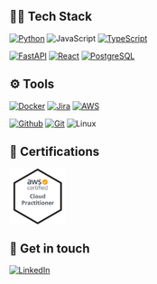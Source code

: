 ## 👨‍💻 Tech Stack

[![Python](https://img.shields.io/badge/-Python-000?style=for-the-badge&logo=python)](https://www.python.org/)
![JavaScript](https://img.shields.io/badge/JavaScript-F7DF1E?style=for-the-badge&logo=javascript&logoColor=black)
[![TypeScript](https://img.shields.io/badge/TypeScript-007ACC?style=for-the-badge&logo=typescript&logoColor=white)](https://www.typescriptlang.org/)

[![FastAPI](https://img.shields.io/badge/-FastAPI-009485?style=for-the-badge&logo=fastapi&logoColor=white)](https://fastapi.tiangolo.com/)
[![React](https://img.shields.io/badge/-React-fff?style=for-the-badge&logo=react)](https://reactjs.org/)
[![PostgreSQL](https://img.shields.io/badge/-PostgreSQL-000?style=for-the-badge&logo=PostgreSQL&logoColor=4479A1)](https://www.postgresql.org/)

## ⚙️ Tools
[![Docker](https://img.shields.io/badge/docker%20-%230db7ed.svg?&style=for-the-badge&logo=docker&logoColor=white)](https://www.docker.com/)
[![Jira](https://img.shields.io/badge/-Jira-000?&style=for-the-badge&logo=Jira-Software&logoColor=0052CC)](https://www.atlassian.com/es/software/jira)
[![AWS](https://img.shields.io/badge/-AWS-F90?&style=for-the-badge&logo=Amazon-AWS&logoColor=white)](https://aws.amazon.com/)

[![Github](https://img.shields.io/badge/github%20-%23121011.svg?&style=for-the-badge&logo=github&logoColor=white)](https://github.com/)
[![Git](https://img.shields.io/badge/git%20-%23F05033.svg?&style=for-the-badge&logo=git&logoColor=white)](https://git-scm.com/)
![Linux](https://img.shields.io/badge/-Linux-fff?&style=for-the-badge&logo=linux&logoColor=black)

## 🏅 Certifications
<a href="https://www.credly.com/badges/ee9166c9-7fbc-4fab-be8c-5343c04beedf/public_url" target="blank"><img align="center" src="AWS-CloudPractitioner-2020.png" alt="aws-clf" height="100" /></a>

## 💬 Get in touch
[![LinkedIn](https://img.shields.io/badge/LinkedIn-0077B5?style=for-the-badge&logo=linkedin&logoColor=white)](https://www.linkedin.com/in/sebastianmarines/)
